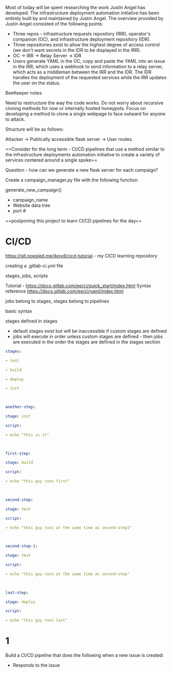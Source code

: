 
Most of today will be spent researching the work Justin Angel has developed. 
The  infrastructure deployment automation initiative has been entirely built by and maintained by Justin Angel. The overview provided by Justin Angel consisted of the following points: 
- Three repos - infrastructure requests repository (IRR), operator's companion (OC), and infrastructure deployment repository (IDR).
- Three repositories exist to allow the highest degree of access control (we don't want secrets in the IDR to be displayed in the IRR). 
- OC -> IRR -> Relay Server -> IDR
- Users generate YAML in the OC, copy and paste the YAML into an issue in the IRR, which uses a webhook to send information to a relay server, which acts as a middleman between the IRR and the IDR. The IDR handles the deployment of the requested services while the IRR updates the user on the status.

BeeKeeper notes

Need to restructure the way the code works. Do not worry about recursive cloning methods for now or internally hosted honeypots. Focus on developing a method to clone a single webpage to face outward for anyone to attack. 


Structure will be as follows: 

Attacker -> Publically accessible flask server -> User routes. 

==Consider for the long term - CI/CD pipelines that use a method similar to the infrastructure deployments automation initiative to create a variety of services centered around a single spoke==

Question - how can we generate a new flask server for each campaign? 

Create a campaign_manager.py file with the following function 

generate_new_campaign()
- campaign_name
- Website data tree
- port #

==postponing this project to learn CI/CD pipelines for the day==

# CI/CD

https://git.nopsled.me/jboyd/cicd-tutorial - my CICD learning repository 

creating a .gitlab-ci.yml file

stages, jobs, scripts

Tutorial - https://docs.gitlab.com/ee/ci/quick_start/index.html
Syntax reference https://docs.gitlab.com/ee/ci/yaml/index.html

jobs belong to stages, stages belong to pipelines

basic syntax

stages defined in stages
- default stages exist but will be inaccessible if custom stages are defined
- jobs will execute in order unless custom stages are defined - then jobs are executed in the order the stages are defined in the stages section 
```yaml
stages:

- test

- build

- deploy

- init

  

another-step:

stage: init

script:

- echo "this is it"

  

first-step:

stage: build

script:

- echo "this guy runs first"

  

second-step:

stage: test

script:

- echo "this guy runs at the same time as second-step1"

  

second-step-1:

stage: test

script:

- echo "this guy runs at the same time as second-step"

  

last-step:

stage: deploy

script:

- echo "this guy runs last"

```


# 1

Build a CI/CD pipeline that does the following when a new issue is created:

- Responds to the issue 